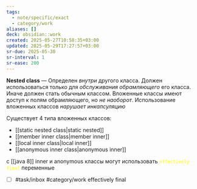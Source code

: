 ```yaml
---
tags:
  - note/specific/exact
  - category/work
aliases: []
deck: obsidian::work
created: 2025-05-27T10:58:35+03:00
updated: 2025-05-29T17:27:57+03:00
sr-due: 2025-05-30
sr-interval: 1
sr-ease: 200
---
```


**Nested class**
—
Определен *внутри* другого класса. Должен использоваться только для *обслуживания обрамляющего* его класса. Иначе должен стать обычным классом. Вложенные классы имеют доступ к полям обрамляющего, но *не наоборот*. Использование вложенных классов *нарушает инкапсуляцию*

Существует 4 типа вложенных классов:
- [[static nested class|static nested]]
- [[member inner class|member inner]]
- [[local inner class|local inner]]
- [[anonymous inner class|anonymous inner]]

c [[java 8]] inner и anonymous классы могут использовать <font color="#ffff00">`effectively final`</font> переменные

- [ ] #task/inbox #category/work effectively final
